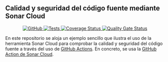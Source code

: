 ## Calidad y seguridad del código fuente mediante Sonar Cloud

<p align="center">
    <a href="https://github.com/ULL-ESIT-INF-DSI-2122/github-actions-sonar-cloud/blob/master/LICENSE">
        <img alt="GitHub" src="https://img.shields.io/github/license/ULL-ESIT-INF-DSI-2122/github-actions-sonar-cloud">
    </a>
    <a href="https://github.com/ULL-ESIT-INF-DSI-2122/github-actions-sonar-cloud/actions/workflows/tests.yml">
        <img alt="Tests" src="https://github.com/ULL-ESIT-INF-DSI-2122/github-actions-sonar-cloud/actions/workflows/tests.yml/badge.svg">
    </a>
    <a href='https://coveralls.io/github/ULL-ESIT-INF-DSI-2122/github-actions-sonar-cloud?branch=main'>
        <img src='https://coveralls.io/repos/github/ULL-ESIT-INF-DSI-2122/github-actions-sonar-cloud/badge.svg?branch=main' alt='Coverage Status' />
    </a>
    <a href='https://sonarcloud.io/dashboard?id=ULL-ESIT-INF-DSI-2122_github-actions-sonar-cloud'>
        <img src='https://sonarcloud.io/api/project_badges/measure?project=ULL-ESIT-INF-DSI-2122_github-actions-sonar-cloud&metric=alert_status' alt='Quality Gate Status' />
    </a>
</p>

En este repositorio se aloja un ejemplo sencillo que ilustra el uso de la herramienta Sonar Cloud para comprobar la calidad
y seguridad del código fuente a través del uso de [GitHub Actions](https://docs.github.com/en/actions). En concreto, se usa
la [GitHub Action de Sonar Cloud](https://github.com/marketplace/actions/sonarcloud-scan).
